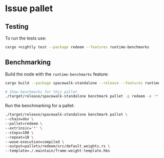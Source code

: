 # Issue pallet

## Testing

To run the tests use:

```bash
cargo +nightly test --package redeem --features runtime-benchmarks
```

## Benchmarking

Build the node with the `runtime-benchmarks` feature:

```bash
cargo build --package spacewalk-standalone --release --features runtime-benchmarks
```

```bash
# Show benchmarks for this pallet
./target/release/spacewalk-standalone benchmark pallet -p redeem -e '*' --list
```

Run the benchmarking for a pallet:

```bash
./target/release/spacewalk-standalone benchmark pallet \
--chain=dev \
--pallet=redeem \
--extrinsic='*' \
--steps=100 \
--repeat=10 \
--wasm-execution=compiled \
--output=pallets/redeem/src/default_weights.rs \
--template=./.maintain/frame-weight-template.hbs
```

